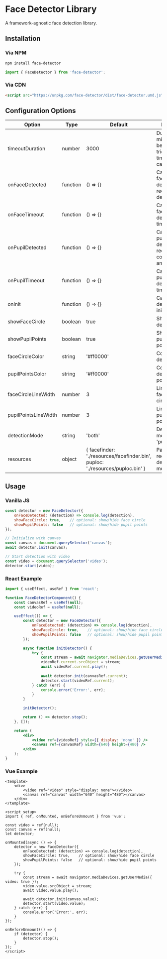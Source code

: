# Face Detector Library

A framework-agnostic face detection library.

## Installation

### Via NPM
```bash
npm install face-detector
```

```javascript
import { FaceDetector } from 'face-detector';
```

### Via CDN
```html
<script src="https://unpkg.com/face-detector/dist/face-detector.umd.js"></script>
```

## Configuration Options

| Option | Type | Default | Description |
|--------|------|---------|-------------|
| timeoutDuration | number | 3000 | Duration in milliseconds before triggering timeout callbacks |
| onFaceDetected | function | () => {} | Callback when face is detected, receives detection data |
| onFaceTimeout | function | () => {} | Callback when face is not detected for timeoutDuration |
| onPupilDetected | function | () => {} | Callback when pupil is detected, receives coordinates and eye type |
| onPupilTimeout | function | () => {} | Callback when pupils are not detected for timeoutDuration |
| onInit | function | () => {} | Callback when detector is initialized |
| showFaceCircle | boolean | true | Show/hide face detection circle |
| showPupilPoints | boolean | true | Show/hide pupil detection points |
| faceCircleColor | string | '#ff0000' | Color of face detection circle |
| pupilPointsColor | string | '#ff0000' | Color of pupil detection points |
| faceCircleLineWidth | number | 3 | Line width of face detection circle |
| pupilPointsLineWidth | number | 3 | Line width of pupil detection points |
| detectionMode | string | 'both' | Detection mode: 'face', 'pupil', or 'both' |
| resources | object | { facefinder: './resources/facefinder.bin', puploc: './resources/puploc.bin' } | Paths to required detection model files |

## Usage

### Vanilla JS
```javascript
const detector = new FaceDetector({
    onFaceDetected: (detection) => console.log(detection),
    showFaceCircle: true,    // optional: show/hide face circle
    showPupilPoints: false   // optional: show/hide pupil points
});

// Initialize with canvas
const canvas = document.querySelector('canvas');
await detector.init(canvas);

// Start detection with video
const video = document.querySelector('video');
detector.start(video);
```

### React Example
```jsx
import { useEffect, useRef } from 'react';

function FaceDetectorComponent() {
    const canvasRef = useRef(null);
    const videoRef = useRef(null);

    useEffect(() => {
        const detector = new FaceDetector({
            onFaceDetected: (detection) => console.log(detection),
            showFaceCircle: true,    // optional: show/hide face circle
            showPupilPoints: false   // optional: show/hide pupil points
        });

        async function initDetector() {
            try {
                const stream = await navigator.mediaDevices.getUserMedia({ video: true });
                videoRef.current.srcObject = stream;
                await videoRef.current.play();
                
                await detector.init(canvasRef.current);
                detector.start(videoRef.current);
            } catch (err) {
                console.error('Error:', err);
            }
        }

        initDetector();

        return () => detector.stop();
    }, []);

    return (
        <div>
            <video ref={videoRef} style={{ display: 'none' }} />
            <canvas ref={canvasRef} width={640} height={480} />
        </div>
    );
}
```

### Vue Example
```vue
<template>
    <div>
        <video ref="video" style="display: none"></video>
        <canvas ref="canvas" width="640" height="480"></canvas>
    </div>
</template>

<script setup>
import { ref, onMounted, onBeforeUnmount } from 'vue';

const video = ref(null);
const canvas = ref(null);
let detector;

onMounted(async () => {
    detector = new FaceDetector({
        onFaceDetected: (detection) => console.log(detection),
        showFaceCircle: true,    // optional: show/hide face circle
        showPupilPoints: false   // optional: show/hide pupil points
    });

    try {
        const stream = await navigator.mediaDevices.getUserMedia({ video: true });
        video.value.srcObject = stream;
        await video.value.play();
        
        await detector.init(canvas.value);
        detector.start(video.value);
    } catch (err) {
        console.error('Error:', err);
    }
});

onBeforeUnmount(() => {
    if (detector) {
        detector.stop();
    }
});
</script>
